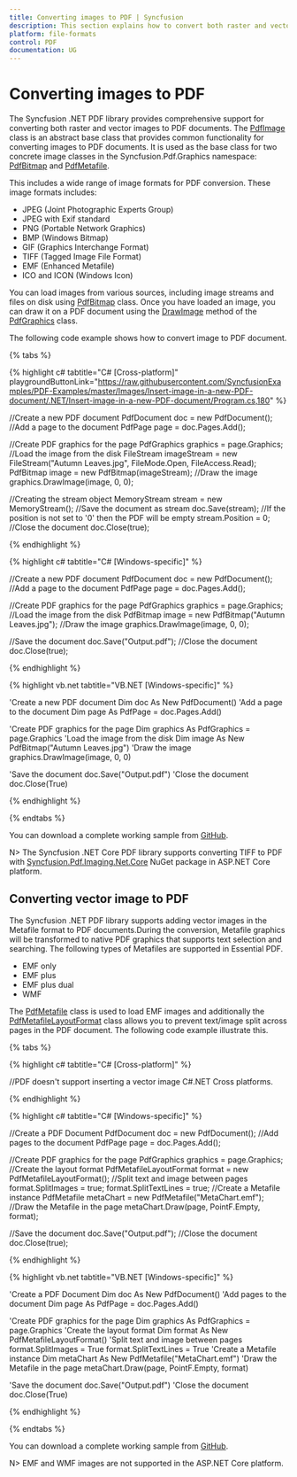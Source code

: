 ```yaml
---
title: Converting images to PDF | Syncfusion
description: This section explains how to convert both raster and vector images to PDF document using Syncfusion .NET PDF library. 
platform: file-formats
control: PDF
documentation: UG
---
```


# Converting images to PDF 

The Syncfusion .NET PDF library provides comprehensive support for converting both raster and vector images to PDF documents. The [PdfImage](https://help.syncfusion.com/cr/file-formats/Syncfusion.Pdf.Graphics.PdfImage.html) class is an abstract base class that provides common functionality for converting images to PDF documents. It is used as the base class for two concrete image classes in the Syncfusion.Pdf.Graphics namespace: [PdfBitmap](https://help.syncfusion.com/cr/file-formats/Syncfusion.Pdf.Graphics.PdfBitmap.html) and [PdfMetafile](https://help.syncfusion.com/cr/file-formats/Syncfusion.Pdf.Graphics.PdfMetafile.html).

This includes a wide range of image formats for PDF conversion. These image formats includes:
* JPEG (Joint Photographic Experts Group) 
* JPEG with Exif standard
* PNG (Portable Network Graphics)
* BMP (Windows Bitmap)
* GIF (Graphics Interchange Format)
* TIFF (Tagged Image File Format)
* EMF (Enhanced Metafile) 
* ICO and ICON (Windows Icon)

You can load images from various sources, including image streams and files on disk using [PdfBitmap](https://help.syncfusion.com/cr/file-formats/Syncfusion.Pdf.Graphics.PdfBitmap.html) class. Once you have loaded an image, you can draw it on a PDF document using the [DrawImage](https://help.syncfusion.com/cr/file-formats/Syncfusion.Pdf.Graphics.PdfGraphics.html#Syncfusion_Pdf_Graphics_PdfGraphics_DrawImage_Syncfusion_Pdf_Graphics_PdfImage_System_Drawing_PointF_) method of the [PdfGraphics](https://help.syncfusion.com/cr/file-formats/Syncfusion.Pdf.Graphics.PdfGraphics.html) class.

The following code example shows how to convert image to PDF document. 

{% tabs %}  

{% highlight c# tabtitle="C# [Cross-platform]" playgroundButtonLink="https://raw.githubusercontent.com/SyncfusionExamples/PDF-Examples/master/Images/Insert-image-in-a-new-PDF-document/.NET/Insert-image-in-a-new-PDF-document/Program.cs,180" %}

//Create a new PDF document
PdfDocument doc = new PdfDocument();
//Add a page to the document
PdfPage page = doc.Pages.Add();

//Create PDF graphics for the page
PdfGraphics graphics = page.Graphics;
//Load the image from the disk
FileStream imageStream = new FileStream("Autumn Leaves.jpg", FileMode.Open, FileAccess.Read);
PdfBitmap image = new PdfBitmap(imageStream);
//Draw the image
graphics.DrawImage(image, 0, 0);

//Creating the stream object
MemoryStream stream = new MemoryStream();
//Save the document as stream
doc.Save(stream);
//If the position is not set to '0' then the PDF will be empty
stream.Position = 0;
//Close the document
doc.Close(true);

{% endhighlight %}

{% highlight c# tabtitle="C# [Windows-specific]" %}

//Create a new PDF document
PdfDocument doc = new PdfDocument();
//Add a page to the document
PdfPage page = doc.Pages.Add();

//Create PDF graphics for the page
PdfGraphics graphics = page.Graphics;
//Load the image from the disk
PdfBitmap image = new PdfBitmap("Autumn Leaves.jpg");
//Draw the image
graphics.DrawImage(image, 0, 0);

//Save the document
doc.Save("Output.pdf");
//Close the document
doc.Close(true);

{% endhighlight %}

{% highlight vb.net tabtitle="VB.NET [Windows-specific]" %}

'Create a new PDF document
Dim doc As New PdfDocument()
'Add a page to the document
Dim page As PdfPage = doc.Pages.Add()

'Create PDF graphics for the page
Dim graphics As PdfGraphics = page.Graphics
'Load the image from the disk
Dim image As New PdfBitmap("Autumn Leaves.jpg")
'Draw the image
graphics.DrawImage(image, 0, 0)

'Save the document
doc.Save("Output.pdf")
'Close the document
doc.Close(True)

{% endhighlight %}

{% endtabs %} 

You can download a complete working sample from [GitHub](https://github.com/SyncfusionExamples/PDF-Examples/tree/master/Images/Insert-image-in-a-new-PDF-document/). 

N> The Syncfusion .NET Core PDF library supports converting TIFF to PDF with [Syncfusion.Pdf.Imaging.Net.Core](https://www.nuget.org/packages/Syncfusion.Pdf.Imaging.Net.Core) NuGet package in ASP.NET Core platform. 


## Converting vector image to PDF

The Syncfusion .NET PDF library supports adding vector images in the Metafile format to PDF documents.During the conversion, Metafile graphics will be transformed to native PDF graphics that supports text selection and searching. The following types of Metafiles are supported in Essential PDF.
* EMF only
* EMF plus
* EMF plus dual
* WMF

The [PdfMetafile](https://help.syncfusion.com/cr/file-formats/Syncfusion.Pdf.Graphics.PdfMetafile.html) class is used to load EMF images and additionally the [PdfMetafileLayoutFormat](https://help.syncfusion.com/cr/file-formats/Syncfusion.Pdf.Graphics.PdfMetafileLayoutFormat.html) class allows you to prevent text/image split across pages in the PDF document. The following code example illustrate this. 

{% tabs %}  

{% highlight c# tabtitle="C# [Cross-platform]" %}

//PDF doesn't support inserting a vector image C#.NET Cross platforms.

{% endhighlight %}

{% highlight c# tabtitle="C# [Windows-specific]" %}

//Create a PDF Document
PdfDocument doc = new PdfDocument();
//Add pages to the document
PdfPage page = doc.Pages.Add();

//Create PDF graphics for the page
PdfGraphics graphics = page.Graphics;
//Create the layout format
PdfMetafileLayoutFormat format = new PdfMetafileLayoutFormat();
//Split text and image between pages
format.SplitImages = true;
format.SplitTextLines = true;
//Create a Metafile instance
PdfMetafile metaChart = new PdfMetafile("MetaChart.emf");
//Draw the Metafile in the page
metaChart.Draw(page, PointF.Empty, format);

//Save the document
doc.Save("Output.pdf");
//Close the document
doc.Close(true);

{% endhighlight %}

{% highlight vb.net tabtitle="VB.NET [Windows-specific]" %}

'Create a PDF Document
Dim doc As New PdfDocument()
'Add pages to the document
Dim page As PdfPage = doc.Pages.Add()

'Create PDF graphics for the page
Dim graphics As PdfGraphics = page.Graphics
'Create the layout format
Dim format As New PdfMetafileLayoutFormat()
'Split text and image between pages
format.SplitImages = True
format.SplitTextLines = True
'Create a Metafile instance
Dim metaChart As New PdfMetafile("MetaChart.emf")
'Draw the Metafile in the page
metaChart.Draw(page, PointF.Empty, format)

'Save the document
doc.Save("Output.pdf")
'Close the document
doc.Close(True)

{% endhighlight %}

{% endtabs %}  

You can download a complete working sample from [GitHub](https://github.com/SyncfusionExamples/PDF-Examples/tree/master/Images/Insert-vector-image-in-a-PDF-document/). 

N> EMF and WMF images are not supported in the ASP.NET Core platform.



